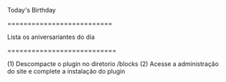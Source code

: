 Today's Birthday

==========================

Lista os aniversariantes do dia

===========================

(1) Descompacte o plugin no diretorio /blocks
(2) Acesse a administração do site e complete a instalação do plugin